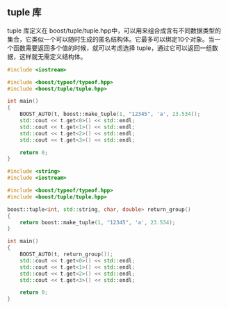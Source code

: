 ## tuple 库

tuple 库定义在 boost/tuple/tuple.hpp中，可以用来组合成含有不同数据类型的集合，它类似一个可以随时生成的匿名结构体。它最多可以绑定10个对象。当一个函数需要返回多个值的时候，就可以考虑选择 tuple，通过它可以返回一组数据，这样就无需定义结构体。

```C++
#include <iostream>

#include <boost/typeof/typeof.hpp>
#include <boost/tuple/tuple.hpp>

int main()
{
	BOOST_AUTO(t, boost::make_tuple(1, "12345", 'a', 23.534));
	std::cout << t.get<0>() << std::endl;
	std::cout << t.get<1>() << std::endl;
	std::cout << t.get<2>() << std::endl;
	std::cout << t.get<3>() << std::endl;

	return 0;
}
```

```C++
#include <string>
#include <iostream>

#include <boost/typeof/typeof.hpp>
#include <boost/tuple/tuple.hpp>

boost::tuple<int, std::string, char, double> return_group()
{
	return boost::make_tuple(1, "12345", 'a', 23.534);
}

int main()
{
	BOOST_AUTO(t, return_group());
	std::cout << t.get<0>() << std::endl;
	std::cout << t.get<1>() << std::endl;
	std::cout << t.get<2>() << std::endl;
	std::cout << t.get<3>() << std::endl;

	return 0;
}
```